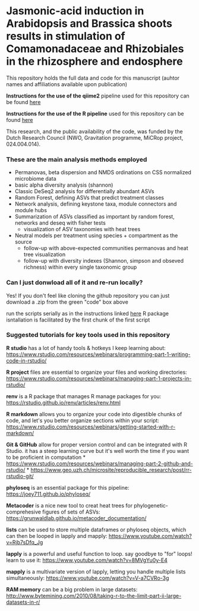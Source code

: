 # Jasmonic-acid induction in Arabidopsis and Brassica shoots results in stimulation of Comamonadaceae and Rhizobiales in the rhizosphere and endosphere

This repository holds the full data and code for this manuscript (auhtor names and affiliations available upon publication)

**Instructions for the use of the qiime2** pipeline used for this repository can be found [here](https://github.com/PedroBeschoren/Beschoren_Aragon_etal_2023/blob/main/Code/qiime2_preProcessing/README.MD)

**Instructions for the use of the R pipeline** used for this repository can be found [here](https://github.com/PedroBeschoren/Beschoren_Aragon_etal_2023/blob/main/Code/README.MD)

This research, and the public availability of the code, was funded by the Dutch Research Council (NWO, Gravitation programme, MiCRop project, 024.004.014).

### These are the main analysis methods employed
* Permanovas, beta dispersion and NMDS ordinations on CSS normalized microbiome data
* basic alpha diversity analysis (shannon)
* Classic DeSeq2 analysis for differentially abundant ASVs
* Random Forest, defining ASVs that predict treatment classes
* Network analysis, defining keystone taxa, module connectors and module hubs
* Summarization of ASVs classified as important by random forest, networks and deseq with fisher tests
    * visualization of ASV taxonomies with heat trees
* Neutral models per treatment using species + compartment as the source
    * follow-up with above-expected communities permanovas and heat tree visualization
    * follow-up with diversity indexes (Shannon, simpson and obseved richness) within every single taxonomic group

### Can I just donwload all of it and re-run locally?

Yes! If you don't feel like cloning the github repository you can just download a .zip from the green "code" box above

run the scripts serially as in the instructions linked [here](https://github.com/PedroBeschoren/Beschoren_Aragon_etal_2023/blob/main/Code/README.MD) R package isntallation is facilitated by the first chunk of the first script


### Suggested tutorials for key tools used in this repository

**R studio** has a lot of handy tools & hotkeys I keep learning about: https://www.rstudio.com/resources/webinars/programming-part-1-writing-code-in-rstudio/

**R project** files are essential to organize your files and working directories: https://www.rstudio.com/resources/webinars/managing-part-1-projects-in-rstudio/

**renv** is a R package that manages R manage packages for you: https://rstudio.github.io/renv/articles/renv.html

**R markdown** allows you to organize your code into digestible chunks of code, and let's you better organize sections within your script: https://www.rstudio.com/resources/webinars/getting-started-with-r-markdown/ 

**Git & GitHub** allow for proper version control and can be integrated with R Studio. it has a steep learning curve but it's well worth the time if you want to be proficient in computation
    * https://www.rstudio.com/resources/webinars/managing-part-2-github-and-rstudio/
    * https://www.geo.uzh.ch/microsite/reproducible_research/post/rr-rstudio-git/

**phyloseq** is an essential package for this pipeline: https://joey711.github.io/phyloseq/

**Metacoder** is a nice new tool to creat heat trees for phylogenetic-comprehesive figures of sets of ASVs: https://grunwaldlab.github.io/metacoder_documentation/

**lists** can be used to store multiple dataframes or phyloseq objects, which can then be looped in lapply and mapply: https://www.youtube.com/watch?v=Rjb7sDfq_Jg

**lapply** is a powerful and useful function to loop. say goodbye to "for" loops! learn to use it: https://www.youtube.com/watch?v=8MVgYu0y-E4

**mapply** is a multivariate version of lapply, letting you handle multiple lists simultaneously: https://www.youtube.com/watch?v=V-a7CVRo-3g

**RAM memory** can be a big problem in large datasets: http://www.bytemining.com/2010/08/taking-r-to-the-limit-part-ii-large-datasets-in-r/
